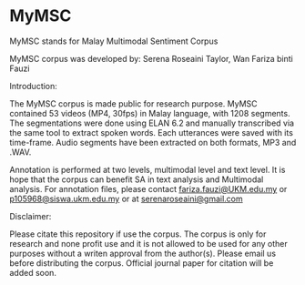 # MyMSC
MyMSC stands for Malay Multimodal Sentiment Corpus

MyMSC corpus was developed by:
Serena Roseaini Taylor, Wan Fariza binti Fauzi 

Introduction:

The MyMSC corpus is made public for research purpose.
MyMSC contained 53 videos (MP4, 30fps) in Malay language, with 1208 segments.
The segmentations were done using ELAN 6.2 and manually transcribed via the same tool to extract spoken words. Each utterances were saved with its time-frame.
Audio segments have been extracted on both formats, MP3 and .WAV.

Annotation is performed at two levels, multimodal level and text level. It is hope that the corpus can benefit SA in text analysis and Multimodal analysis.
For annotation files, please contact fariza.fauzi@UKM.edu.my or p105968@siswa.ukm.edu.my or at serenaroseaini@gmail.com

Disclaimer:

Please citate this repository if use the corpus.
The corpus is only for research and none profit use and it is not allowed to be used for any other purposes without a writen approval from the author(s). 
Please email us before distributing the corpus.
Official journal paper for citation will be added soon.
